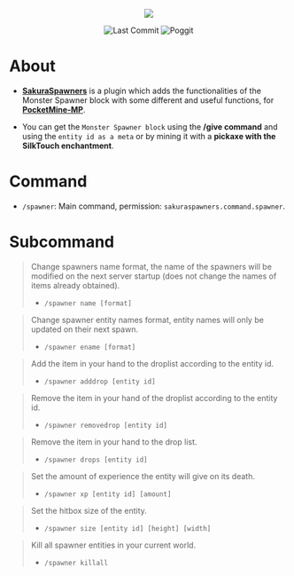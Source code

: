 <p align="center">
  <a href="https://github.com/DayKoala/SakuraSpawners/stargazers"><img src="https://i.ibb.co/yN6gcXR/Sakura-Spawners-Gif.gif"></img></a><br>
</p>
<p align="center">
  <img alt= "Last Commit" src= "https://img.shields.io/github/last-commit/DayKoala/SakuraSpawners?color=green">
  <img alt= "Poggit" src="https://poggit.pmmp.io/shield.dl.total/SakuraSpawners"></a>
</p>

# About

- **[SakuraSpawners](https://github.com/DayKoala/SakuraSpawners)** is a plugin which adds the functionalities of the Monster Spawner block with some different and useful functions, for
**[PocketMine-MP](https://github.com/pmmp/PocketMine-MP)**.

- You can get the ``Monster Spawner block`` using the **/give command** and using the ``entity id as a meta`` or by mining it with a **pickaxe with the SilkTouch enchantment**.

# Command

- `/spawner`: Main command, permission: `sakuraspawners.command.spawner`.

# Subcommand

> Change spawners name format, the name of the spawners will be modified on the next server startup (does not change the names of items already obtained).
> - `/spawner name [format]`

> Change spawner entity names format, entity names will only be updated on their next spawn.
> - `/spawner ename [format]`

> Add the item in your hand to the droplist according to the entity id.
> - `/spawner adddrop [entity id]`

> Remove the item in your hand of the droplist according to the entity id.
> - `/spawner removedrop [entity id]`

> Remove the item in your hand to the drop list.
> - `/spawner drops [entity id]`

> Set the amount of experience the entity will give on its death.
> - `/spawner xp [entity id] [amount]`

> Set the hitbox size of the entity.
> - `/spawner size [entity id] [height] [width]`

> Kill all spawner entities in your current world.
> - `/spawner killall`

